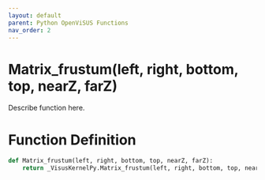 ```yaml
---
layout: default
parent: Python OpenViSUS Functions
nav_order: 2
---
```


# Matrix_frustum(left, right, bottom, top, nearZ, farZ)

Describe function here.

# Function Definition

```python
def Matrix_frustum(left, right, bottom, top, nearZ, farZ):
    return _VisusKernelPy.Matrix_frustum(left, right, bottom, top, nearZ, farZ)

```